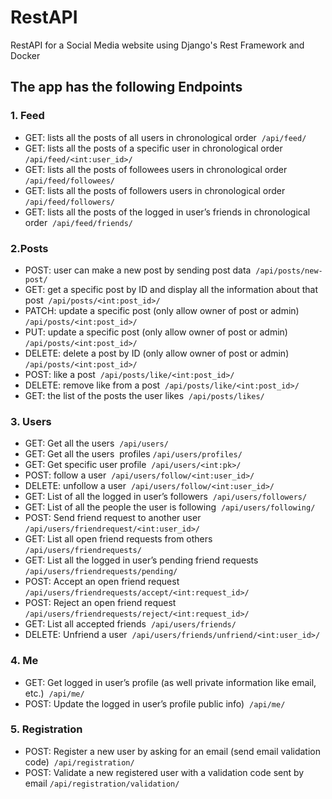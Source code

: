 # RestAPI
RestAPI for a Social Media website using Django's Rest Framework and Docker

## The app has the following Endpoints

### 1. Feed
- GET: lists all the posts of all users in chronological order 
```/api/feed/```
- GET: lists all the posts of a specific user in chronological order 
```/api/feed/<int:user_id>/ ```
- GET: lists all the posts of followees users in chronological order 
```/api/feed/followees/ ```
- GET: lists all the posts of followers users in chronological order 
```/api/feed/followers/ ```
- GET: lists all the posts of the logged in user’s friends in chronological order 
```/api/feed/friends/ ```

### 2.Posts
- POST: user can make a new post by sending post data 
```/api/posts/new-post/ ```
- GET: get a specific post by ID and display all the information about that post 
```/api/posts/<int:post_id>/ ```
- PATCH: update a specific post (only allow owner of post or admin) 
```/api/posts/<int:post_id>/ ```
- PUT: update a specific post (only allow owner of post or admin) 
```/api/posts/<int:post_id>/ ```
- DELETE: delete a post by ID (only allow owner of post or admin) 
```/api/posts/<int:post_id>/```
- POST: like a post 
```/api/posts/like/<int:post_id>/```
- DELETE: remove like from a post 
```/api/posts/like/<int:post_id>/ ```
- GET: the list of the posts the user likes 
```/api/posts/likes/ ```

### 3. Users
- GET: Get all the users 
```/api/users/```
- GET: Get all the users  profiles
```/api/users/profiles/```
- GET: Get specific user profile 
```/api/users/<int:pk>/```
- POST: follow a user 
```/api/users/follow/<int:user_id>/``` 
- DELETE: unfollow a user 
```/api/users/follow/<int:user_id>/``` 
- GET: List of all the logged in user’s followers 
```/api/users/followers/``` 
- GET: List of all the people the user is following 
```/api/users/following/``` 
- POST: Send friend request to another user 
```/api/users/friendrequest/<int:user_id>/``` 
- GET: List all open friend requests from others 
```/api/users/friendrequests/``` 
- GET: List all the logged in user’s pending friend requests 
 ```/api/users/friendrequests/pending/``` 
- POST: Accept an open friend request 
```/api/users/friendrequests/accept/<int:request_id>/```
- POST: Reject an open friend request 
```/api/users/friendrequests/reject/<int:request_id>/``` 
- GET: List all accepted friends 
```/api/users/friends/``` 
- DELETE: Unfriend a user 
```/api/users/friends/unfriend/<int:user_id>/``` 

### 4. Me
- GET: Get logged in user’s profile (as well private information like email, etc.) 
 ```/api/me/``` 
 - POST: Update the logged in user’s profile public info) 
```/api/me/``` 

### 5. Registration
 - POST: Register a new user by asking for an email (send email validation code) 
 ```/api/registration/``` 
 - POST: Validate a new registered user with a validation code sent by email
 ```/api/registration/validation/``` 